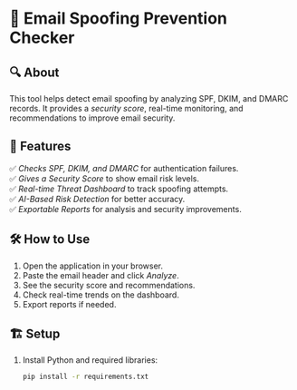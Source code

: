 # 📧 Email Spoofing Prevention Checker  

## 🔍 About  
This tool helps detect email spoofing by analyzing SPF, DKIM, and DMARC records. It provides a *security score*, real-time monitoring, and recommendations to improve email security.  

## 🚀 Features  
✅ *Checks SPF, DKIM, and DMARC* for authentication failures.  
✅ *Gives a Security Score* to show email risk levels.  
✅ *Real-time Threat Dashboard* to track spoofing attempts.  
✅ *AI-Based Risk Detection* for better accuracy.  
✅ *Exportable Reports* for analysis and security improvements.  

## 🛠️ How to Use  
1. Open the application in your browser.  
2. Paste the email header and click *Analyze*.  
3. See the security score and recommendations.  
4. Check real-time trends on the dashboard.  
5. Export reports if needed.  

## 🏗️ Setup  
1. Install Python and required libraries:  
   ```sh
   pip install -r requirements.txt

   
